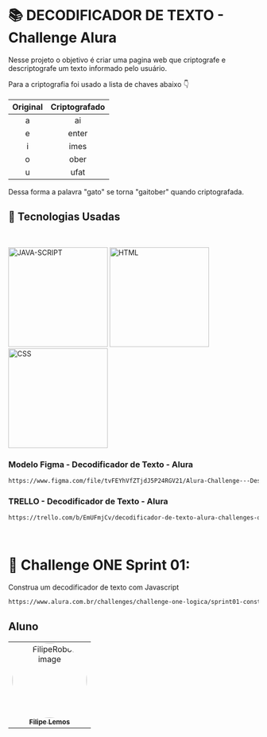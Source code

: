 # 📚 DECODIFICADOR DE TEXTO - Challenge Alura

Nesse projeto o objetivo é criar uma pagina web que criptografe e descriptografe um texto informado pelo usuário.

Para a criptografia foi usado a lista de chaves abaixo 👇 

| Original | Criptografado |
|:--------:|:-------------:|
| a        | ai            |
| e        | enter         |
| i        | imes          |
| o        | ober          |
| u        | ufat          |

Dessa forma a palavra "gato" se torna "gaitober" quando criptografada.


##  🚀 Tecnologias Usadas

<br/>
<p align="left">
<img src="https://cdn.jsdelivr.net/gh/devicons/devicon/icons/javascript/javascript-original.svg" alt="JAVA-SCRIPT" width="200" height="200" />
<img src="https://cdn.jsdelivr.net/gh/devicons/devicon/icons/html5/html5-original.svg" alt="HTML" width="200" height="200" />
<img src="https://cdn.jsdelivr.net/gh/devicons/devicon/icons/css3/css3-original.svg" alt="CSS" width="200" height="200" />
</p>

### Modelo Figma - Decodificador de Texto - Alura
```bash
https://www.figma.com/file/tvFEYhVfZTjdJ5P24RGV21/Alura-Challenge---Desafio-1---Lógica
```
### TRELLO - Decodificador de Texto - Alura
```bash
https://trello.com/b/EmUFmjCv/decodificador-de-texto-alura-challenges-oracle-one
```
<br>

#  🔗 Challenge ONE Sprint 01:
Construa um decodificador de texto com Javascript

```bash
https://www.alura.com.br/challenges/challenge-one-logica/sprint01-construa-decodificador-texto-com-javascript
```

## Aluno
<table align="center">
    <tr>
        <td align="center">
            <a href="https://github.com/FilipeRobot">
                <img src="https://avatars.githubusercontent.com/u/22310878?v=4" width="150px;" alt="FilipeRobot image" style="border-radius: 100%;" />
                <br />
                <sub><b>Filipe Lemos</b></sub>
            </a>
        </td>
    </tr>
</table>

<!-- ### 🏆 Badge Exclusiva do Desafio

<h3 align="center">
    <img src="#" alt="Badge Exclusiva do Desafio" width="200" height="180">
</h3> 

-->